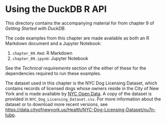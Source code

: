 # Using the DuckDB R API

This directory contains the accompanying material for from chapter 9 of *Getting Started with DuckDB*.

The code examples from this chapter are made available as both an R Markdown document and a Jupyter Notebook:
1. `chapter_09.Rmd`: R Markdown
2. `chapter_09.ipynb`: Jupyter Notebook

See the *Technical requirements* section of the either of these for the dependencies required to run these examples.

The dataset used in this chapter is the NYC Dog Licensing Dataset, which contains records of licensed dogs whose owners reside in the City of New York and is made available by [NYC Open Data](https://opendata.cityofnewyork.us). A copy of the dataset is provided in `NYC_Dog_Licensing_Dataset.csv`. For more information about the dataset or to download more recent versions, see https://data.cityofnewyork.us/Health/NYC-Dog-Licensing-Dataset/nu7n-tubp.